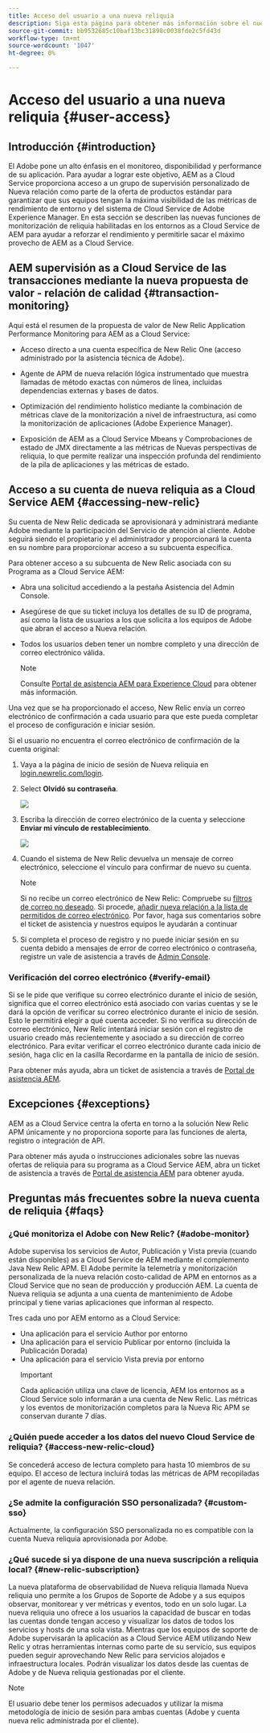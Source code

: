 ```yaml
---
title: Acceso del usuario a una nueva reliquia
description: Siga esta página para obtener más información sobre el nuevo Monitoreo del Rendimiento de las Aplicaciones Relic para AEM as a Cloud Service
source-git-commit: bb9532685c10baf13bc31898c0038fde2c5fd43d
workflow-type: tm+mt
source-wordcount: '1047'
ht-degree: 0%

---
```



# Acceso del usuario a una nueva reliquia {#user-access}

## Introducción {#introduction}

El Adobe pone un alto énfasis en el monitoreo, disponibilidad y performance de su aplicación. Para ayudar a lograr este objetivo, AEM as a Cloud Service proporciona acceso a un grupo de supervisión personalizado de Nueva relación como parte de la oferta de productos estándar para garantizar que sus equipos tengan la máxima visibilidad de las métricas de rendimiento de entorno y del sistema de Cloud Service de Adobe Experience Manager. En esta sección se describen las nuevas funciones de monitorización de reliquia habilitadas en los entornos as a Cloud Service de AEM para ayudar a reforzar el rendimiento y permitirle sacar el máximo provecho de AEM as a Cloud Service.

## AEM supervisión as a Cloud Service de las transacciones mediante la nueva propuesta de valor - relación de calidad {#transaction-monitoring}

Aquí está el resumen de la propuesta de valor de New Relic Application Performance Monitoring para AEM as a Cloud Service:

* Acceso directo a una cuenta específica de New Relic One (acceso administrado por la asistencia técnica de Adobe).

* Agente de APM de nueva relación lógica instrumentado que muestra llamadas de método exactas con números de línea, incluidas dependencias externas y bases de datos.

* Optimización del rendimiento holístico mediante la combinación de métricas clave de la monitorización a nivel de infraestructura, así como la monitorización de aplicaciones (Adobe Experience Manager).

* Exposición de AEM as a Cloud Service Mbeans y Comprobaciones de estado de JMX directamente a las métricas de Nuevas perspectivas de reliquia, lo que permite realizar una inspección profunda del rendimiento de la pila de aplicaciones y las métricas de estado.

## Acceso a su cuenta de nueva reliquia as a Cloud Service AEM {#accessing-new-relic}

Su cuenta de New Relic dedicada se aprovisionará y administrará mediante Adobe mediante la participación del Servicio de atención al cliente. Adobe seguirá siendo el propietario y el administrador y proporcionará la cuenta en su nombre para proporcionar acceso a su subcuenta específica.

Para obtener acceso a su subcuenta de New Relic asociada con su Programa as a Cloud Service AEM:

* Abra una solicitud accediendo a la pestaña Asistencia del Admin Console.
* Asegúrese de que su ticket incluya los detalles de su ID de programa, así como la lista de usuarios a los que solicita a los equipos de Adobe que abran el acceso a Nueva relación.
* Todos los usuarios deben tener un nombre completo y una dirección de correo electrónico válida.

   >[!NOTE]
   >Consulte [Portal de asistencia AEM para Experience Cloud](https://helpx.adobe.com/enterprise/using/support-for-experience-cloud.html) para obtener más información.

Una vez que se ha proporcionado el acceso, New Relic envía un correo electrónico de confirmación a cada usuario para que este pueda completar el proceso de configuración e iniciar sesión.

Si el usuario no encuentra el correo electrónico de confirmación de la cuenta original:

1. Vaya a la página de inicio de sesión de Nueva reliquia en [login.newrelic.com/login](https://login.newrelic.com/login).

1. Select **Olvidó su contraseña**.

   ![](/help/implementing/cloud-manager/assets/new-relic/newrelic-1.png)

1. Escriba la dirección de correo electrónico de la cuenta y seleccione **Enviar mi vínculo de restablecimiento**.

   ![](/help/implementing/cloud-manager/assets/new-relic/newrelic-2.png)

1. Cuando el sistema de New Relic devuelva un mensaje de correo electrónico, seleccione el vínculo para confirmar de nuevo su cuenta.

   >[!NOTE]
   >Si no recibe un correo electrónico de New Relic:
   >Compruebe su [filtros de correo no deseado](https://docs.newrelic.com/docs/accounts/accounts-billing/account-setup/create-your-new-relic-account/). Si procede, [añadir nueva relación a la lista de permitidos de correo electrónico](https://docs.newrelic.com/docs/accounts/accounts/account-maintenance/account-email-settings/#email-whitelist).
   >Por favor, haga sus comentarios sobre el ticket de asistencia y nuestros equipos le ayudarán a continuar

1. Si completa el proceso de registro y no puede iniciar sesión en su cuenta debido a mensajes de error de correo electrónico o contraseña, registre un vale de asistencia a través de [Admin Console](https://adminconsole.adobe.com/).

### Verificación del correo electrónico {#verify-email}

Si se le pide que verifique su correo electrónico durante el inicio de sesión, significa que el correo electrónico está asociado con varias cuentas y se le dará la opción de verificar su correo electrónico durante el inicio de sesión. Esto le permitirá elegir a qué cuenta acceder. Si no verifica su dirección de correo electrónico, New Relic intentará iniciar sesión con el registro de usuario creado más recientemente y asociado a su dirección de correo electrónico. Para evitar verificar el correo electrónico durante cada inicio de sesión, haga clic en la casilla Recordarme en la pantalla de inicio de sesión.

Para obtener más ayuda, abra un ticket de asistencia a través de [Portal de asistencia AEM](https://helpx.adobe.com/enterprise/using/support-for-experience-cloud.html).

## Excepciones {#exceptions}

AEM as a Cloud Service centra la oferta en torno a la solución New Relic APM únicamente y no proporciona soporte para las funciones de alerta, registro o integración de API.

Para obtener más ayuda o instrucciones adicionales sobre las nuevas ofertas de reliquia para su programa as a Cloud Service AEM, abra un ticket de asistencia a través de [Portal de asistencia AEM](https://helpx.adobe.com/enterprise/using/support-for-experience-cloud.html) para obtener ayuda.

## Preguntas más frecuentes sobre la nueva cuenta de reliquia {#faqs}

### ¿Qué monitoriza el Adobe con New Relic? {#adobe-monitor}

Adobe supervisa los servicios de Autor, Publicación y Vista previa (cuando están disponibles) as a Cloud Service de AEM mediante el complemento Java New Relic APM. El Adobe permite la telemetría y monitorización personalizada de la nueva relación costo-calidad de APM en entornos as a Cloud Service que no sean de producción y producción AEM. La cuenta de Nueva reliquia se adjunta a una cuenta de mantenimiento de Adobe principal y tiene varias aplicaciones que informan al respecto.

Tres cada uno por AEM entorno as a Cloud Service:

* Una aplicación para el servicio Author por entorno
* Una aplicación para el servicio Publicar por entorno (incluida la Publicación Dorada)
* Una aplicación para el servicio Vista previa por entorno
   >[!IMPORTANT]
   >Cada aplicación utiliza una clave de licencia, AEM los entornos as a Cloud Service solo informarán a una cuenta de New Relic. Las métricas y los eventos de monitorización completos para la Nueva Ric APM se conservan durante 7 días.

### ¿Quién puede acceder a los datos del nuevo Cloud Service de reliquia? {#access-new-relic-cloud}

Se concederá acceso de lectura completo para hasta 10 miembros de su equipo. El acceso de lectura incluirá todas las métricas de APM recopiladas por el agente de nueva relación.

### ¿Se admite la configuración SSO personalizada? {#custom-sso}

Actualmente, la configuración SSO personalizada no es compatible con la cuenta Nueva reliquia aprovisionada por Adobe.

### ¿Qué sucede si ya dispone de una nueva suscripción a reliquia local? {#new-relic-subscription}

La nueva plataforma de observabilidad de Nueva reliquia llamada Nueva reliquia uno permite a los Grupos de Soporte de Adobe y a sus equipos observar, monitorear y ver métricas y eventos, todo en un solo lugar. La nueva reliquia uno ofrece a los usuarios la capacidad de buscar en todas las cuentas donde tengan acceso y visualizar los datos de todos los servicios y hosts de una sola vista. Mientras que los equipos de soporte de Adobe supervisarán la aplicación as a Cloud Service AEM utilizando New Relic y otras herramientas internas como parte de su servicio, sus equipos pueden seguir aprovechando New Relic para servicios alojados e infraestructura locales. Podrán visualizar los datos desde las cuentas de Adobe y de Nueva reliquia gestionadas por el cliente.

>[!NOTE]
>El usuario debe tener los permisos adecuados y utilizar la misma metodología de inicio de sesión para ambas cuentas (Adobe y cuenta nueva relic administrada por el cliente).


